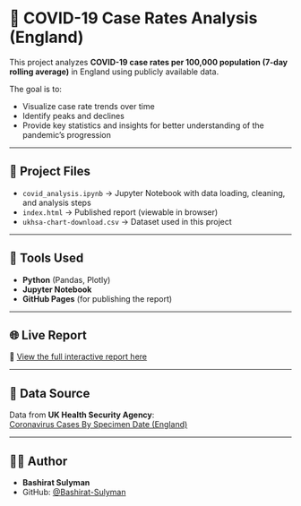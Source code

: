 # 🦠 COVID-19 Case Rates Analysis (England)

This project analyzes **COVID-19 case rates per 100,000 population (7-day rolling average)** in England using publicly available data.

The goal is to:
- Visualize case rate trends over time
- Identify peaks and declines
- Provide key statistics and insights for better understanding of the pandemic’s progression

---

## 📂 Project Files

- `covid_analysis.ipynb` → Jupyter Notebook with data loading, cleaning, and analysis steps
- `index.html` → Published report (viewable in browser)
- `ukhsa-chart-download.csv` → Dataset used in this project 
---

## 🔧 Tools Used

- **Python** (Pandas, Plotly)
- **Jupyter Notebook**
- **GitHub Pages** (for publishing the report)

---

## 🌐 Live Report

📎 [View the full interactive report here](https://Bashirat-Sulyman.github.io/covid-analysis/)

---

## 📜 Data Source

Data from **UK Health Security Agency**:  
[Coronavirus Cases By Specimen Date (England)](https://coronavirus.data.gov.uk/)

---

## 🧑‍💻 Author

- **Bashirat Sulyman**
- GitHub: [@Bashirat-Sulyman](https://github.com/Bashirat-Sulyman)


